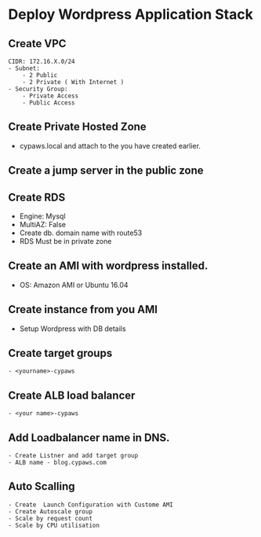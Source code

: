 # Deploy Wordpress Application Stack

## Create VPC
    CIDR: 172.16.X.0/24
    - Subnet: 
        - 2 Public
        - 2 Private ( With Internet )
    - Security Group: 
        - Private Access
        - Public Access
        
## Create Private Hosted Zone
   - cypaws.local and attach to the you have created earlier. 
    
## Create a jump server in the public zone

## Create RDS
   - Engine: Mysql
   - MultiAZ: False
   - Create db.<private hosted zone> domain name with route53
   - RDS Must be in private zone
   
## Create an AMI with wordpress installed.
   - OS: Amazon AMI or Ubuntu 16.04

## Create instance from you AMI
   - Setup Wordpress with DB details
   
## Create target groups
    - <yourname>-cypaws
    
## Create ALB load balancer
    - <your name>-cypaws

## Add Loadbalancer name in DNS.
    - Create Listner and add target group
    - ALB name - blog.cypaws.com
     
## Auto Scalling
    - Create  Launch Configuration with Custome AMI 
    - Create Autoscale group
    - Scale by request count 
    - Scale by CPU utilisation






    
